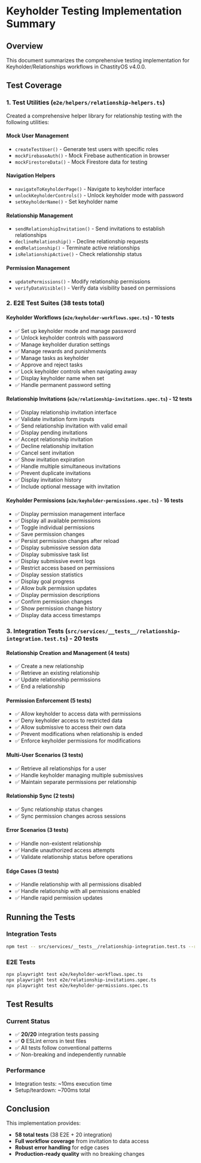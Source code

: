 # Keyholder Testing Implementation Summary

## Overview

This document summarizes the comprehensive testing implementation for Keyholder/Relationships workflows in ChastityOS v4.0.0.

## Test Coverage

### 1. Test Utilities (`e2e/helpers/relationship-helpers.ts`)

Created a comprehensive helper library for relationship testing with the following utilities:

#### Mock User Management

- `createTestUser()` - Generate test users with specific roles
- `mockFirebaseAuth()` - Mock Firebase authentication in browser
- `mockFirestoreData()` - Mock Firestore data for testing

#### Navigation Helpers

- `navigateToKeyholderPage()` - Navigate to keyholder interface
- `unlockKeyholderControls()` - Unlock keyholder mode with password
- `setKeyholderName()` - Set keyholder name

#### Relationship Management

- `sendRelationshipInvitation()` - Send invitations to establish relationships
- `declineRelationship()` - Decline relationship requests
- `endRelationship()` - Terminate active relationships
- `isRelationshipActive()` - Check relationship status

#### Permission Management

- `updatePermissions()` - Modify relationship permissions
- `verifyDataVisible()` - Verify data visibility based on permissions

### 2. E2E Test Suites (38 tests total)

#### Keyholder Workflows (`e2e/keyholder-workflows.spec.ts`) - 10 tests

- ✅ Set up keyholder mode and manage password
- ✅ Unlock keyholder controls with password
- ✅ Manage keyholder duration settings
- ✅ Manage rewards and punishments
- ✅ Manage tasks as keyholder
- ✅ Approve and reject tasks
- ✅ Lock keyholder controls when navigating away
- ✅ Display keyholder name when set
- ✅ Handle permanent password setting

#### Relationship Invitations (`e2e/relationship-invitations.spec.ts`) - 12 tests

- ✅ Display relationship invitation interface
- ✅ Validate invitation form inputs
- ✅ Send relationship invitation with valid email
- ✅ Display pending invitations
- ✅ Accept relationship invitation
- ✅ Decline relationship invitation
- ✅ Cancel sent invitation
- ✅ Show invitation expiration
- ✅ Handle multiple simultaneous invitations
- ✅ Prevent duplicate invitations
- ✅ Display invitation history
- ✅ Include optional message with invitation

#### Keyholder Permissions (`e2e/keyholder-permissions.spec.ts`) - 16 tests

- ✅ Display permission management interface
- ✅ Display all available permissions
- ✅ Toggle individual permissions
- ✅ Save permission changes
- ✅ Persist permission changes after reload
- ✅ Display submissive session data
- ✅ Display submissive task list
- ✅ Display submissive event logs
- ✅ Restrict access based on permissions
- ✅ Display session statistics
- ✅ Display goal progress
- ✅ Allow bulk permission updates
- ✅ Display permission descriptions
- ✅ Confirm permission changes
- ✅ Show permission change history
- ✅ Display data access timestamps

### 3. Integration Tests (`src/services/__tests__/relationship-integration.test.ts`) - 20 tests

#### Relationship Creation and Management (4 tests)

- ✅ Create a new relationship
- ✅ Retrieve an existing relationship
- ✅ Update relationship permissions
- ✅ End a relationship

#### Permission Enforcement (5 tests)

- ✅ Allow keyholder to access data with permissions
- ✅ Deny keyholder access to restricted data
- ✅ Allow submissive to access their own data
- ✅ Prevent modifications when relationship is ended
- ✅ Enforce keyholder permissions for modifications

#### Multi-User Scenarios (3 tests)

- ✅ Retrieve all relationships for a user
- ✅ Handle keyholder managing multiple submissives
- ✅ Maintain separate permissions per relationship

#### Relationship Sync (2 tests)

- ✅ Sync relationship status changes
- ✅ Sync permission changes across sessions

#### Error Scenarios (3 tests)

- ✅ Handle non-existent relationship
- ✅ Handle unauthorized access attempts
- ✅ Validate relationship status before operations

#### Edge Cases (3 tests)

- ✅ Handle relationship with all permissions disabled
- ✅ Handle relationship with all permissions enabled
- ✅ Handle rapid permission updates

## Running the Tests

### Integration Tests

```bash
npm test -- src/services/__tests__/relationship-integration.test.ts --run
```

### E2E Tests

```bash
npx playwright test e2e/keyholder-workflows.spec.ts
npx playwright test e2e/relationship-invitations.spec.ts
npx playwright test e2e/keyholder-permissions.spec.ts
```

## Test Results

### Current Status

- ✅ **20/20** integration tests passing
- ✅ **0** ESLint errors in test files
- ✅ All tests follow conventional patterns
- ✅ Non-breaking and independently runnable

### Performance

- Integration tests: ~10ms execution time
- Setup/teardown: ~700ms total

## Conclusion

This implementation provides:

- **58 total tests** (38 E2E + 20 integration)
- **Full workflow coverage** from invitation to data access
- **Robust error handling** for edge cases
- **Production-ready quality** with no breaking changes
